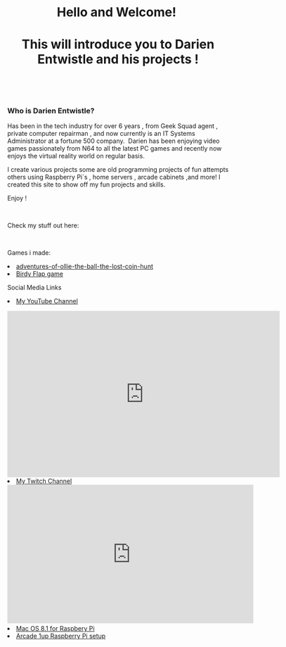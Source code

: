 <h1 style="text-align: center;">Hello and Welcome!&nbsp;</h1><h1 style="text-align: center;">This will introduce you to Darien Entwistle and his projects !</h1><p><br></p><p><br></p><h3>Who is Darien Entwistle?</h3><div class="fr-embedly " data-original-embed="<a href='https://netbytegames.s3.amazonaws.com/ollietheball/OllieTheBall_FinalAlpha054.zip' data-card-branding='0' class='embedly-card'></a>"><a href="https://netbytegames.s3.amazonaws.com/ollietheball/OllieTheBall_FinalAlpha054.zip" data-card-branding="0" class="embedly-card"></a></div><p id="isPasted">Has been in the tech industry for over 6 years , from Geek Squad agent , private computer repairman , and now currently is an IT Systems Administrator at a fortune 500 company. &nbsp;Darien has been enjoying video games passionately from N64 to all the latest PC games and recently now enjoys the virtual reality world on regular basis.</p><p>I create various projects some are old programming projects of fun attempts others using Raspberry Pi`s , home servers , arcade cabinets ,and more! I created this site to show off my fun projects and skills.&nbsp;</p><p>Enjoy !</p><p><br></p><p>Check my stuff out here:</p>

<br><p>Games i made:</br></p>
<li><a href="http://djdarien.serveblog.net/adventures-of-ollie-the-ball-the-lost-coin-hunt.html">adventures-of-ollie-the-ball-the-lost-coin-hunt </a>
<li><a href="http://djdarien.serveblog.net/birdy-flap.html">Birdy Flap game</a></p>

<p></p>
<p></p>
<p> Social Media Links </p>
<li><a href="https://www.youtube.com/computerwiz/">My YouTube Channel</a>

 <p></p>
 
 <iframe src="https://player.twitch.tv/?channel=khaos_demon&parent=www.example.com" frameborder="0" allowfullscreen="true" scrolling="no" height="378" width="620"></iframe>

<li><a href="https://www.twitch.tv/khaos_demon">My Twitch Channel</a>

  
  
  <iframe width="560" height="315" src="https://www.youtube.com/embed/Y4yHGoODrUo" title="YouTube video player" frameborder="0" allow="accelerometer; autoplay; clipboard-write; encrypted-media; gyroscope; picture-in-picture" allowfullscreen></iframe>
 
 <li><a href="https://djdarien.github.io/macpi/"> Mac OS 8.1 for Raspbery Pi</>
  
  
  <li><a href="https://djdarien.github.io/arcade1up-rpi-easy-setup/"> Arcade 1up Raspberry Pi setup </a>
</li>


